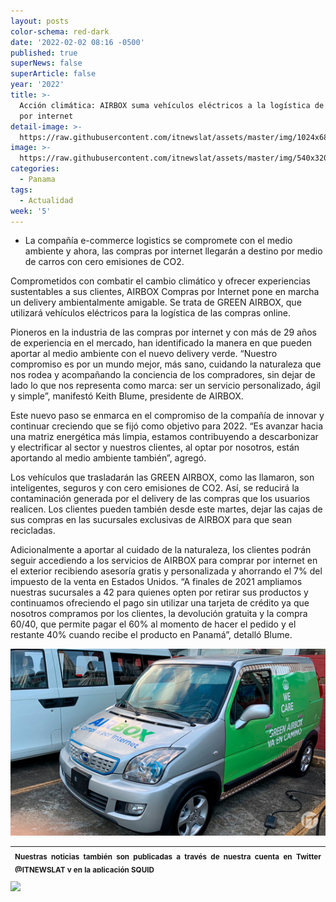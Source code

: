 ```yaml
---
layout: posts
color-schema: red-dark
date: '2022-02-02 08:16 -0500'
published: true
superNews: false
superArticle: false
year: '2022'
title: >-
  Acción climática: AIRBOX suma vehículos eléctricos a la logística de compras
  por internet
detail-image: >-
  https://raw.githubusercontent.com/itnewslat/assets/master/img/1024x680/transporte-airbox-g.jpg
image: >-
  https://raw.githubusercontent.com/itnewslat/assets/master/img/540x320/transporte-airbox-p.jpg
categories:
  - Panama
tags:
  - Actualidad
week: '5'
---
```

- La compañía e-commerce logistics se compromete con el medio ambiente y ahora, las compras por internet llegarán a destino por medio de carros con cero emisiones de CO2.

Comprometidos con combatir el cambio climático y ofrecer experiencias sustentables a sus clientes, AIRBOX Compras por Internet pone en marcha un delivery ambientalmente amigable. Se trata de GREEN AIRBOX, que utilizará vehículos eléctricos para la logística de las compras online.

Pioneros en la industria de las compras por internet y con más de 29 años de experiencia en el mercado, han identificado la manera en que pueden aportar al medio ambiente con el nuevo delivery verde. “Nuestro compromiso es por un mundo mejor, más sano, cuidando la naturaleza que nos rodea y acompañando la conciencia de los compradores, sin dejar de lado lo que nos representa como marca: ser un servicio personalizado, ágil y simple”, manifestó Keith Blume, presidente de AIRBOX. 

Este nuevo paso se enmarca en el compromiso de la compañía de innovar y continuar creciendo que se fijó como objetivo para 2022. “Es avanzar hacia una matriz energética más limpia, estamos contribuyendo a descarbonizar y electrificar al sector y nuestros clientes, al optar por nosotros, están aportando al medio ambiente también”, agregó. 

Los vehículos que trasladarán las GREEN AIRBOX, como las llamaron, son inteligentes, seguros y con cero emisiones de CO2. Así, se reducirá la contaminación generada por el delivery de las compras que los usuarios realicen. Los clientes pueden también desde este martes, dejar las cajas de sus compras en las sucursales exclusivas de AIRBOX para que sean recicladas. 

Adicionalmente a aportar al cuidado de la naturaleza, los clientes podrán seguir accediendo a los servicios de AIRBOX para comprar por internet en el exterior recibiendo asesoría gratis y personalizada y ahorrando el 7% del impuesto de la venta en Estados Unidos. “A finales de 2021 ampliamos nuestras sucursales a 42 para quienes opten por retirar sus productos y continuamos ofreciendo el pago sin utilizar una tarjeta de crédito ya que nosotros compramos por los clientes, la devolución gratuita y la compra 60/40, que permite pagar el 60% al momento de hacer el pedido y el restante 40% cuando recibe el producto en Panamá”, detalló Blume. 

![](https://raw.githubusercontent.com/itnewslat/assets/master/img/540x320/transporte-airbox-p.jpg)


<table style="height: 42px;" width="569">
<tbody>
<tr>
<td style="text-align: justify;"><sub><strong>Nuestras noticias también son publicadas a través de nuestra cuenta en Twitter <a href="https://twitter.com/itnewslat?lang=es">@ITNEWSLAT</a> y en la aplicación <a href="https://squidapp.co/en/">SQUID</a></strong></sub></td>
</tr>
</tbody>
</table>

<img src="https://tracker.metricool.com/c3po.jpg?hash=56f88a41e39ab42c063cc51676587a04"/>